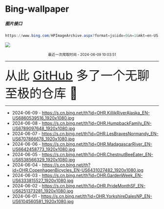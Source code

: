 # Bing-wallpaper

##### 图片接口

```powershell
https://www.bing.com/HPImageArchive.aspx?format=js&idx=0&n=1&mkt=en-US
```

 ![](https://s.cn.bing.net/th?id=OHR.KillikRiverAlaska_EN-US6860539516_1920x1080.jpg)

<p align='center' >
    <small>
        最近一次爬取时间 - 2024-06-09 10:03:51
    </small>
    <br>
    <hr>
    <font size=7>
        <small>
           从此 <a href='https://github.com/'>GitHub</a> 多了一个无聊至极的仓库  🍳
        </small>
    </font>
    <hr>
</p>


- 2024-06-09 - https://s.cn.bing.net/th?id=OHR.KillikRiverAlaska_EN-US6860539516_1920x1080.jpg 
- 2024-06-08 - https://s.cn.bing.net/th?id=OHR.HumpbackFamily_EN-US6789097648_1920x1080.jpg 
- 2024-06-07 - https://s.cn.bing.net/th?id=OHR.LesBravesNormandy_EN-US6707866678_1920x1080.jpg 
- 2024-06-06 - https://s.cn.bing.net/th?id=OHR.MadagascarRiver_EN-US6642458773_1920x1080.jpg 
- 2024-06-05 - https://s.cn.bing.net/th?id=OHR.ChestnutBeeEater_EN-US6538566329_1920x1080.jpg 
- 2024-06-04 - https://s.cn.bing.net/th?id=OHR.CopenhagenBicycles_EN-US6431027482_1920x1080.jpg 
- 2024-06-03 - https://s.cn.bing.net/th?id=OHR.GardenWeek_EN-US6333815527_1920x1080.jpg 
- 2024-06-02 - https://s.cn.bing.net/th?id=OHR.PrideMonthSF_EN-US6251373281_1920x1080.jpg 
- 2024-06-01 - https://s.cn.bing.net/th?id=OHR.YorkshireDalesNP_EN-US6104560581_1920x1080.jpg 
